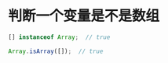 # 判断一个变量是不是数组

```javascript
[] instanceof Array;  // true
```

```javascript
Array.isArray([]);  // true
```

